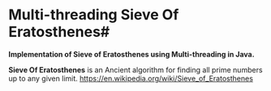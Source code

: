 # Multi-threading Sieve Of Eratosthenes#

__Implementation of Sieve of Eratosthenes using Multi-threading in Java.__

__Sieve Of Eratosthenes__ is an Ancient algorithm for finding all prime numbers up to any given limit. https://en.wikipedia.org/wiki/Sieve_of_Eratosthenes
